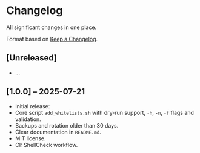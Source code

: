 # Changelog

All significant changes in one place.

Format based on [Keep a Changelog](https://keepachangelog.com/en/1.0.0/).

## [Unreleased]
- …

## [1.0.0] – 2025-07-21
- Initial release:
- Core script `add_whitelists.sh` with dry-run support, `-h`, `-n`, `-f` flags and validation.
- Backups and rotation older than 30 days.
- Clear documentation in `README.md`.
- MIT license.
- CI: ShellCheck workflow.
